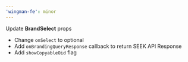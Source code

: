 ```yaml
---
'wingman-fe': minor
---
```


Update **BrandSelect** props

* Change `onSelect` to optional
* Add `onBrandingQueryResponse` callback to return SEEK API Response
* Add `showCopyableOid` flag
